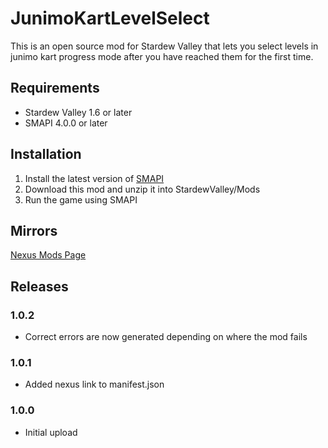 # JunimoKartLevelSelect
This is an open source mod for Stardew Valley that lets you select levels in junimo kart progress mode after you have reached them for the first time.

## Requirements
- Stardew Valley 1.6 or later
- SMAPI 4.0.0 or later

## Installation
1. Install the latest version of [SMAPI](https://www.nexusmods.com/stardewvalley/mods/2400)
2. Download this mod and unzip it into StardewValley/Mods
3. Run the game using SMAPI

## Mirrors
[Nexus Mods Page](https://www.nexusmods.com/stardewvalley/mods/25140)

## Releases
### 1.0.2
- Correct errors are now generated depending on where the mod fails
### 1.0.1
- Added nexus link to manifest.json
### 1.0.0
- Initial upload
